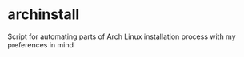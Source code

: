# archinstall
Script for automating parts of Arch Linux installation process with my preferences in mind
